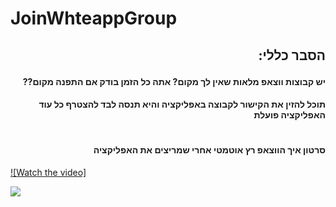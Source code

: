 # JoinWhteappGroup
##  <p dir="rtl"> **הסבר כללי:**  </p>

#### <p dir="rtl">     יש קבוצות ווצאפ מלאות שאין לך מקום? אתה כל הזמן בודק אם התפנה מקום??  </p>
#### <p dir="rtl">  תוכל להזין את הקישור לקבוצה באפליקציה והיא תנסה לבד להצטרף כל עוד האפליקציה פועלת </p>
#
####  <p dir="rtl"> **סרטון איך הווצאפ רץ אוטמטי אחרי שמריצים את האפליקציה**  </p>
[![Watch the video]](https://www.youtube.com/watch?v=vsLUqQRJkXU)


![](https://user-images.githubusercontent.com/57868000/136917324-b77a28f0-4285-4d53-91c9-7d08b0ca0ddd.png)
